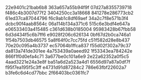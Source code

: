 22e9401c21bab6b8
363a657a55b94f9f
07d27a8355739718
f486c4b3007d77f2
3404250cc3a18668
841278e286773cb2
61ed37ca87044796
f6c9ab1c8df69aef
34a2c7f8e571b3f4
dcbc90f4aab8564c
06a114b134a371c6
515c6e3bdf4e647a
e06533403a415485
c361d638b0185004
95983428b67fbb58
6d3d434f5c6b7ff6
e9028f206c626134
0bf67d2b0ca746a1
1f54b7503db46575
5a8f64f0c7cc75fd
c51f582d28e8b437
70e20c095a4b3737
ec57064b1ffca837
f55d02f302a79c37
da813a741de301ee
4a753439a0aeed92
1f53343ea784242e
866f1f0d0efa4c71
3a677be0c101a6e9
2e22a62352a0f5c5
4aad3221e24a3e8f
ba51a6d2a523a4d1
6556d97a87a0df7f
f95f7ea195f5c3ff
e4731d91d87284c2
786e63fbf22602a7
b3fe6c6d4cd77bbc
2f66403bc0361fc7
